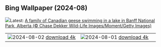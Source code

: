 ## Bing Wallpaper (2024-08)
![](https://www.bing.com/th?id=OHR.GeesefamilyBanff_EN-CA8574111296_UHD.jpg&w=1000)Latest: [A family of Canadian geese swimming in a lake in Banff National Park, Alberta (© Chase Dekker Wild-Life Images/Moment/Getty Images)](https://www.bing.com/th?id=OHR.GeesefamilyBanff_EN-CA8574111296_UHD.jpg)

|      |      |      |
| :----: | :----: | :----: |
|![](https://www.bing.com/th?id=OHR.KaptaiLake_EN-CA6019136030_UHD.jpg&pid=hp&w=384&h=216&rs=1&c=4)2024-08-02 [download 4k](https://www.bing.com/th?id=OHR.KaptaiLake_EN-CA6019136030_UHD.jpg)|![](https://www.bing.com/th?id=OHR.HoodoosBryce_EN-CA5127000421_UHD.jpg&pid=hp&w=384&h=216&rs=1&c=4)2024-08-01 [download 4k](https://www.bing.com/th?id=OHR.HoodoosBryce_EN-CA5127000421_UHD.jpg)|